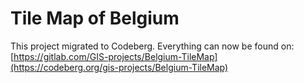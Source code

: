 # Tile Map of Belgium
This project migrated to Codeberg. Everything can now be found on: [https://gitlab.com/GIS-projects/Belgium-TileMap](https://codeberg.org/gis-projects/Belgium-TileMap)
